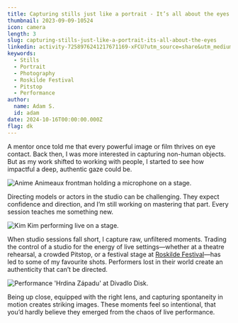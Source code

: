 ```yaml
---
title: Capturing stills just like a portrait - It’s all about the eyes
thumbnail: 2023-09-09-10524
icon: camera
length: 3
slug: capturing-stills-just-like-a-portrait-its-all-about-the-eyes
linkedin: activity-7258976241217671169-xFCU?utm_source=share&utm_medium=member_desktop
keywords:
  - Stills
  - Portrait
  - Photography
  - Roskilde Festival
  - Pitstop
  - Performance
author:
  name: Adam S.
  id: adam
date: 2024-10-16T00:00:00.000Z
flag: dk
---
```


A mentor once told me that every powerful image or film thrives on eye contact. Back then, I was more interested in capturing non-human objects. But as my work shifted to working with people, I started to see how impactful a deep, authentic gaze could be.

![Anime Animeaux frontman holding a microphone on a stage.](https://cdn.slavic.media/img/2023-09-09-10524/4K "2023 ⋅ Kolding, Denmark ⋅ Huset Fundament")

Directing models or actors in the studio can be challenging. They expect confidence and direction, and I’m still working on mastering that part. Every session teaches me something new.

![Kim Kim performing live on a stage.](https://cdn.slavic.media/img/2022-06-30-00754/4K "2022 ⋅ Roskilde, Denmark ⋅ Roskilde Festival")

When studio sessions fall short, I capture raw, unfiltered moments. Trading the control of a studio for the energy of live settings—whether at a theatre rehearsal, a crowded Pitstop, or a festival stage at [Roskilde Festival](https://roskilde-festival.dk)—has led to some of my favourite shots. Performers lost in their world create an authenticity that can’t be directed.

![Performance 'Hrdina Západu' at Divadlo Disk.](https://cdn.slavic.media/img/2021-06-24-01208/4K "2023 ⋅ Prague, Czechia ⋅ Divadlo Disk")

Being up close, equipped with the right lens, and capturing spontaneity in motion creates striking images. These moments feel so intentional, that you’d hardly believe they emerged from the chaos of live performance.
